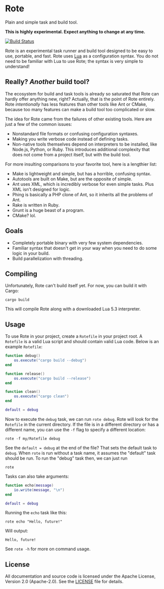 # Rote
Plain and simple task and build tool.

**This is highly experimental. Expect anything to change at any time.**

[![Build Status](https://img.shields.io/travis/coderstephen/rote.svg?style=flat-square)](https://travis-ci.org/coderstephen/rote)

Rote is an experimental task runner and build tool designed to be easy to use, portable, and fast. Rote uses [Lua](http://www.lua.org) as a configuration syntax. You do not need to be familiar with Lua to use Rote; the syntax is very simple to understand!

## Really? *Another* build tool?
The ecosystem for build and task tools is already so saturated that Rote can hardly offer anything new, right? Actually, that is the point of Rote entirely. Rote *intentionally* has less features than other tools like Ant or CMake, because too many features can make a build tool too complicated or slow.

The idea for Rote came from the failures of other existing tools. Here are just a few of the common issues:

- Nonstandard file formats or confusing configuration syntaxes.
- Making you write verbose code instead of defining tasks.
- Non-native tools themselves depend on interpreters to be installed, like Node.js, Python, or Ruby. This introduces additional complexity that does not come from a project itself, but with the build tool.

For more insulting comparisons to your favorite tool, here is a lengthier list:

- Make is lightweight and simple, but has a horrible, confusing syntax.
- Autotools are built on Make, but are the opposite of simple.
- Ant uses XML, which is incredibly verbose for even simple tasks. Plus XML isn't designed for logic.
- Phing is basically a PHP clone of Ant, so it inherits all the problems of Ant.
- Rake is written in Ruby.
- Grunt is a huge beast of a program.
- CMake? lol.

## Goals
- Completely portable binary with very few system dependencies.
- Familiar syntax that doesn't get in your way when you need to do some logic in your build.
- Build parallelization with threading.

## Compiling
Unfortunately, Rote can't build itself yet. For now, you can build it with Cargo:

    cargo build

This will compile Rote along with a downloaded Lua 5.3 interpreter.

## Usage
To use Rote in your project, create a `Rotefile` in your project root. A `Rotefile` is a valid Lua script and should contain valid Lua code. Below is an example `Rotefile`:

```lua
function debug()
    os.execute("cargo build --debug")
end

function release()
    os.execute("cargo build --release")
end

function clean()
    os.execute("cargo clean")
end

default = debug
```

Now to execute the `debug` task, we can run `rote debug`. Rote will look for the `Rotefile` in the current directory. If the file is in a different directory or has a different name, you can use the `-f` flag to specify a different location:

    rote -f my/Rotefile debug

See the `default = debug` at the end of the file? That sets the default task to `debug`. When `rote` is run without a task name, it assumes the "default" task should be run. To run the "debug" task then, we can just run

    rote

Tasks can also take arguments:

```lua
function echo(message)
    io.write(message, "\n")
end

default = debug
```

Running the `echo` task like this:

    rote echo "Hello, future!"

Will output:

    Hello, future!

See `rote -h` for more on command usage.

## License
All documentation and source code is licensed under the Apache License, Version 2.0 (Apache-2.0). See the [LICENSE](LICENSE) file for details.
